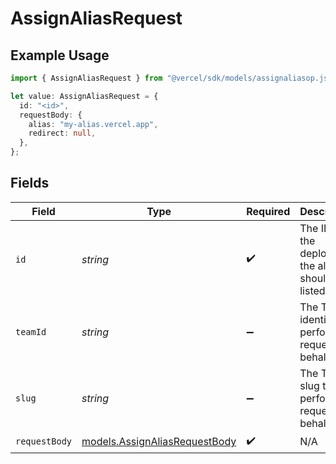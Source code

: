 # AssignAliasRequest

## Example Usage

```typescript
import { AssignAliasRequest } from "@vercel/sdk/models/assignaliasop.js";

let value: AssignAliasRequest = {
  id: "<id>",
  requestBody: {
    alias: "my-alias.vercel.app",
    redirect: null,
  },
};
```

## Fields

| Field                                                                | Type                                                                 | Required                                                             | Description                                                          |
| -------------------------------------------------------------------- | -------------------------------------------------------------------- | -------------------------------------------------------------------- | -------------------------------------------------------------------- |
| `id`                                                                 | *string*                                                             | :heavy_check_mark:                                                   | The ID of the deployment the aliases should be listed for            |
| `teamId`                                                             | *string*                                                             | :heavy_minus_sign:                                                   | The Team identifier to perform the request on behalf of.             |
| `slug`                                                               | *string*                                                             | :heavy_minus_sign:                                                   | The Team slug to perform the request on behalf of.                   |
| `requestBody`                                                        | [models.AssignAliasRequestBody](../models/assignaliasrequestbody.md) | :heavy_check_mark:                                                   | N/A                                                                  |